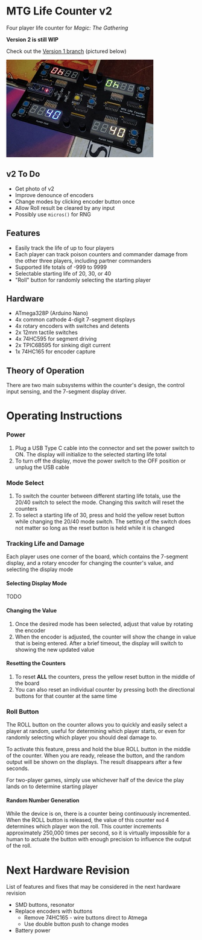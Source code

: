 # MTG Life Counter v2
Four player life counter for *Magic: The Gathering*

**Version 2 is still WIP**

Check out the [Version 1 branch](https://github.com/mprosk/mtg_life_counter/tree/v1_tht) (pictured below)

![counter_crop](img/counter_crop.jpg)

## v2 To Do

- Get photo of v2
- Improve denounce of encoders
- Change modes by clicking encoder button once
- Allow Roll result be cleared by any input
- Possibly use `micros()` for RNG

## Features

- Easily track the life of up to four players
- Each player can track poison counters and commander damage from the other three players, including partner commanders
- Supported life totals of -999 to 9999
- Selectable starting life of 20, 30, or 40
- "Roll" button for randomly selecting the starting player

## Hardware

- ATmega328P (Arduino Nano)
- 4x common cathode 4-digit 7-segment displays
- 4x rotary encoders with switches and detents
- 2x 12mm tactile switches
- 4x 74HC595 for segment driving
- 2x TPIC6B595 for sinking digit current
- 1x 74HC165 for encoder capture

## Theory of Operation

There are two main subsystems within the counter's design, the control input sensing, and the 7-segment display driver.

# Operating Instructions

### Power

1. Plug a USB Type C cable into the connector and set the power switch to ON. The display will initialize to the selected starting life total
5. To turn off the display, move the power switch to the OFF position or unplug the USB cable

### Mode Select

1. To switch the counter between different starting life totals, use the 20/40 switch to select the mode. Changing this switch will reset the counters
2. To select a starting life of 30, press and hold the yellow reset button while changing the 20/40 mode switch. The setting of the switch does not matter so long as the reset button is held while it is changed

### Tracking Life and Damage

Each player uses one corner of the board, which contains the 7-segment display, and a rotary encoder for changing the counter's value, and selecting the display mode

#### Selecting Display Mode

TODO

#### Changing the Value

1. Once the desired mode has been selected, adjust that value by rotating the encoder
2. When the encoder is adjusted, the counter will show the change in value that is being entered. After a brief timeout, the display will switch to showing the new updated value

#### Resetting the Counters

1. To reset **ALL** the counters, press the yellow reset button in the middle of the board
2. You can also reset an individual counter by pressing both the directional buttons for that counter at the same time

### Roll Button

The ROLL button on the counter allows you to quickly and easily select a player at random, useful for determining which player starts, or even for randomly selecting which player you should deal damage to.

To activate this feature, press and hold the blue ROLL button in the middle of the counter. When you are ready, release the button, and the random output will be shown on the displays. The result disappears after a few seconds.

For two-player games, simply use whichever half of the device the play lands on to determine starting player

#### Random Number Generation

While the device is on, there is a counter being continuously incremented. When the ROLL button is released, the value of this counter `mod` 4 determines which player won the roll. This counter increments approximately  250,000 times per second, so it is virtually impossible for a human to actuate the button with enough precision to influence the output of the roll.



#  Next Hardware Revision

List of features and fixes that may be considered in the next hardware revision

- SMD buttons, resonator
- Replace encoders with buttons
  - Remove 74HC165 - wire buttons direct to Atmega
  - Use double button push to change modes
- Battery power
